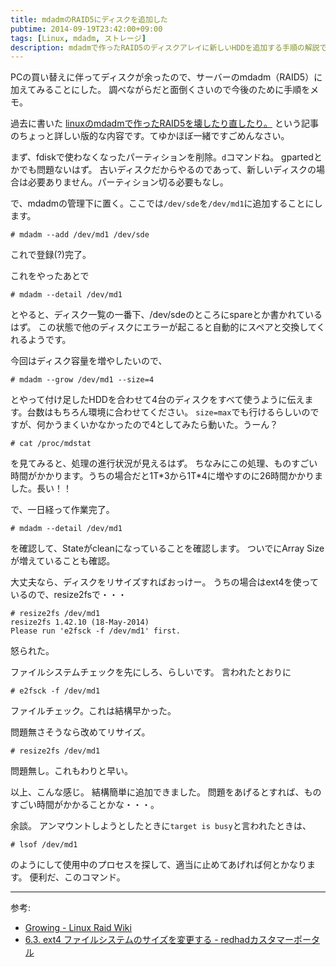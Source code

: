 ```yaml
---
title: mdadmのRAID5にディスクを追加した
pubtime: 2014-09-19T23:42:00+09:00
tags: [Linux, mdadm, ストレージ]
description: mdadmで作ったRAID5のディスクアレイに新しいHDDを追加する手順の解説です。
---
```


PCの買い替えに伴ってディスクが余ったので、サーバーのmdadm（RAID5）に加えてみることにした。
調べながらだと面倒くさいので今後のために手順をメモ。

過去に書いた [linuxのmdadmで作ったRAID5を壊したり直したり。](/blog/2014/02/mdadm-raid5) という記事のちょっと詳しい版的な内容です。てゆかほぼ一緒ですごめんなさい。

まず、fdiskで使わなくなったパーティションを削除。`d`コマンドね。
gpartedとかでも問題ないはず。
古いディスクだからやるのであって、新しいディスクの場合は必要ありません。パーティション切る必要もなし。

で、mdadmの管理下に置く。ここでは`/dev/sde`を`/dev/md1`に追加することにします。
```
# mdadm --add /dev/md1 /dev/sde
```
これで登録(?)完了。

これをやったあとで
```
# mdadm --detail /dev/md1
```
とやると、ディスク一覧の一番下、/dev/sdeのところにspareとか書かれているはず。
この状態で他のディスクにエラーが起こると自動的にスペアと交換してくれるようです。

今回はディスク容量を増やしたいので、
```
# mdadm --grow /dev/md1 --size=4
```
とやって付け足したHDDを合わせて4台のディスクをすべて使うように伝えます。台数はもちろん環境に合わせてください。
`size=max`でも行けるらしいのですが、何かうまくいかなかったので4としてみたら動いた。うーん？

```
# cat /proc/mdstat
```
を見てみると、処理の進行状況が見えるはず。
ちなみにこの処理、ものすごい時間がかかります。うちの場合だと1T\*3から1T\*4に増やすのに26時間かかりました。長い！！

で、一日経って作業完了。
```
# mdadm --detail /dev/md1
```
を確認して、Stateがcleanになっていることを確認します。
ついでにArray Sizeが増えていることも確認。

大丈夫なら、ディスクをリサイズすればおっけー。
うちの場合はext4を使っているので、resize2fsで・・・
```
# resize2fs /dev/md1
resize2fs 1.42.10 (18-May-2014)
Please run 'e2fsck -f /dev/md1' first.
```
怒られた。

ファイルシステムチェックを先にしろ、らしいです。
言われたとおりに
```
# e2fsck -f /dev/md1
```
ファイルチェック。これは結構早かった。

問題無さそうなら改めてリサイズ。
```
# resize2fs /dev/md1
```
問題無し。これもわりと早い。

以上、こんな感じ。
結構簡単に追加できました。
問題をあげるとすれば、ものすごい時間がかかることかな・・・。


余談。
アンマウントしようとしたときに`target is busy`と言われたときは、
```
# lsof /dev/md1
```
のようにして使用中のプロセスを探して、適当に止めてあげれば何とかなります。
便利だ、このコマンド。

---

参考:
- [Growing - Linux Raid Wiki](https://raid.wiki.kernel.org/index.php/Growing)
- [6.3. ext4 ファイルシステムのサイズを変更する - redhadカスタマーポータル](https://access.redhat.com/documentation/ja-JP/Red_Hat_Enterprise_Linux/6/html/Storage_Administration_Guide/ext4grow.html)
